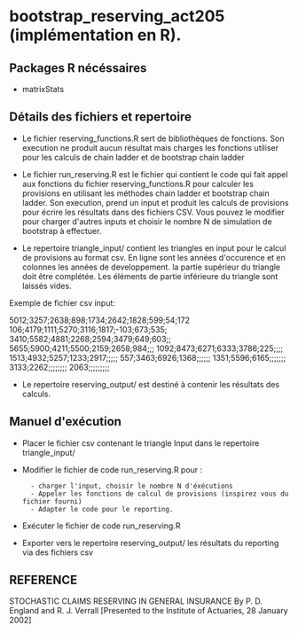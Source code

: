 # bootstrap_reserving_act205 (implémentation en R).

## Packages R nécéssaires

- matrixStats

## Détails des fichiers et repertoire

- Le fichier reserving_functions.R sert de bibliothèques de fonctions. Son execution ne produit aucun résultat mais charges les fonctions utiliser pour les calculs de chain ladder et de bootstrap chain ladder

- Le fichier run_reserving.R est le fichier qui contient le code qui fait appel aux fonctions du fichier reserving_functions.R pour calculer les provisions en utilisant les méthodes chain ladder et bootstrap chain ladder. Son execution, prend un input et produit les calculs de provisions pour écrire les résultats dans des fichiers CSV. Vous pouvez le modifier pour charger d'autres inputs et choisir le nombre N de simulation de bootstrap à effectuer.

- Le repertoire triangle_input/ contient les triangles en input pour le calcul de provisions au format csv. En ligne sont les années d'occurence et en colonnes les années de developpement. la partie supérieur du triangle doit être complétée. Les éléments de partie inférieure du triangle sont laissés vides.

Exemple de fichier csv input:

5012;3257;2638;898;1734;2642;1828;599;54;172
106;4179;1111;5270;3116;1817;-103;673;535;
3410;5582;4881;2268;2594;3479;649;603;;
5655;5900;4211;5500;2159;2658;984;;;
1092;8473;6271;6333;3786;225;;;;
1513;4932;5257;1233;2917;;;;;
557;3463;6926;1368;;;;;;
1351;5596;6165;;;;;;;
3133;2262;;;;;;;;
2063;;;;;;;;;

- Le repertoire reserving_output/ est destiné à contenir les résultats des calculs.

## Manuel d'exécution

- Placer le fichier csv contenant le triangle Input dans le repertoire triangle_input/

- Modifier le fichier de code run_reserving.R pour :

		- charger l'input, choisir le nombre N d'éxécutions
		- Appeler les fonctions de calcul de provisions (inspirez vous du fichier fourni)
		- Adapter le code pour le reporting.

- Exécuter le fichier de code run_reserving.R
- Exporter vers le repertoire reserving_output/ les résultats du reporting via des fichiers csv
		


## REFERENCE

STOCHASTIC CLAIMS RESERVING IN GENERAL INSURANCE
By P. D. England and R. J. Verrall
[Presented to the Institute of Actuaries, 28 January 2002]